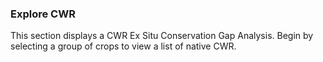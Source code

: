 ### Explore CWR

This section displays a CWR Ex Situ Conservation Gap Analysis. Begin by selecting a group of crops to view a list of native CWR.
